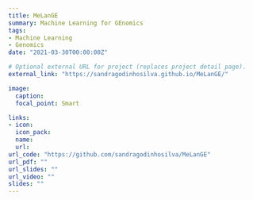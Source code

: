 ```yaml
---
title: MeLanGE
summary: Machine Learning for GEnomics
tags:
- Machine Learning
- Genomics
date: "2021-03-30T00:00:00Z"

# Optional external URL for project (replaces project detail page).
external_link: "https://sandragodinhosilva.github.io/MeLanGE/"

image:
  caption: 
  focal_point: Smart

links:
- icon: 
  icon_pack: 
  name: 
  url: 
url_code: "https://github.com/sandragodinhosilva/MeLanGE"
url_pdf: ""
url_slides: ""
url_video: ""
slides: ""
---
```


